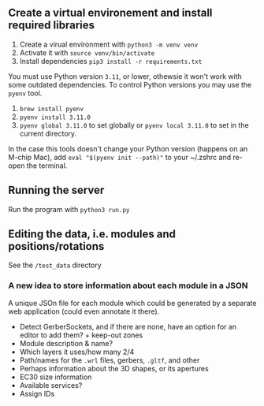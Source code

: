 ## Create a virtual environement and install required libraries

1. Create a virual environment with `python3 -m venv venv`
2. Activate it with `source venv/bin/activate`
3. Install dependencies `pip3 install -r requirements.txt`

You must use Python version `3.11`, or lower, othewsie it won't work with some outdated dependencies. To control Python versions you may use the `pyenv` tool.

1. `brew install pyenv`
2. `pyenv install 3.11.0`
3. `pyenv global 3.11.0` to set globally or `pyenv local 3.11.0` to set in the current directory.

In the case this tools doesn't change your Python version (happens on an M-chip Mac), add `eval "$(pyenv init --path)"` to your ~/.zshrc and re-open the terminal.

## Running the server

Run the program with `python3 run.py`

## Editing the data, i.e. modules and positions/rotations

See the `/test_data` directory

### A new idea to store information about each module in a JSON

A unique JSOn file for each module which could be generated by a separate web application (could even annotate it there).

- Detect GerberSockets, and if there are none, have an option for an editor to add them? + keep-out zones
- Module description & name?
- Which layers it uses/how many 2/4
- Path/names for the `.wrl` files, gerbers, `.gltf`, and other
- Perhaps information about the 3D shapes, or its apertures
- EC30 size information
- Available services?
- Assign IDs
